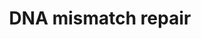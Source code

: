 ---
annotations:
- id: PW:0000099
  parent: regulatory pathway
  type: Pathway Ontology
  value: DNA repair pathway
- id: PW:0000662
  parent: regulatory pathway
  type: Pathway Ontology
  value: mismatch repair pathway
authors:
- Thomas
- AlexanderPico
- MaintBot
- MartijnVanIersel
- Khanspers
- Egonw
- Eweitz
citedin:
- link: PMC8751594
  title: DNA methylation of ARHGAP30 is negatively associated with ARHGAP30 expression
    in lung adenocarcinoma, which reduces tumor immunity and is detrimental to patient
    survival (2021)
- link: PMC8431385
  title: Investigating the Molecular Processes behind the Cell-Specific Toxicity Response
    to Titanium Dioxide Nanobelts (2021)
- link: PMC6961668
  title: The double dealing of cyclin D1 (2020)
communities:
- CPTAC
description: DNA mismatch repair (MMR) is responsible for correcting mismatches and
  small insertions and deletions caused during replication and recombination. In eukaryotes
  the process of MMR is initiated by MutSalpha and MutLalpha, homologs of the E.coli
  proteins MutS and MutL. MutS homologs first recognize the error in DNA, and then
  physically interact with MutL, which activates other proteins that remove the erroneous
  DNA strand and synthesize a new one.  ''In vitro'' MMR requires a nick requires
  a preexisting nick (single-strand gap) in the DNA substrate. Similarly, it is thought
  that for ''in vivo'' MMR in eukaryotes, newly synthesized lagging-strand DNA transiently
  contains nicks (before being sealed by DNA ligase) which provides a signal that
  directs mismatch proofreading systems to the appropriate strandThis pathway describes
  the slightly different mechanisms for MMR based on the location of the nick in relation
  to the mismatch (5' and 3').   Mutations in the genes coding human MutS and MutL
  homologs have been linked with the Lynch syndrome, which is characterized by an
  increased risk of developing cancer.  This pathway is based on figure 1 from [https://pubmed.ncbi.nlm.nih.gov/28356513/
  Hsieh et al], with additional information from [http://repairtoire.genesilico.pl/Pathway/10/
  REPAIRtoire], [https://en.wikipedia.org/wiki/DNA_mismatch_repair Wikipedia] and
  [https://www.genome.jp/dbget-bin/www_bget?pathway+hsa03430 KEGG]. The description
  was adapted from REPAIRtoire, layout is based on KEGG.  Proteins on this pathway
  have targeted assays available via the [https://assays.cancer.gov/available_assays?wp_id=WP531
  CPTAC Assay Portal]
last-edited: 2021-05-22
ndex: 634b2662-8b61-11eb-9e72-0ac135e8bacf
organisms:
- Homo sapiens
redirect_from:
- /index.php/Pathway:WP531
- /instance/WP531
- /instance/WP531_rr117702
revision: r117702
schema-jsonld:
- '@context': https://schema.org/
  '@id': https://wikipathways.github.io/pathways/WP531.html
  '@type': Dataset
  creator:
    '@type': Organization
    name: WikiPathways
  description: DNA mismatch repair (MMR) is responsible for correcting mismatches
    and small insertions and deletions caused during replication and recombination.
    In eukaryotes the process of MMR is initiated by MutSalpha and MutLalpha, homologs
    of the E.coli proteins MutS and MutL. MutS homologs first recognize the error
    in DNA, and then physically interact with MutL, which activates other proteins
    that remove the erroneous DNA strand and synthesize a new one.  ''In vitro'' MMR
    requires a nick requires a preexisting nick (single-strand gap) in the DNA substrate.
    Similarly, it is thought that for ''in vivo'' MMR in eukaryotes, newly synthesized
    lagging-strand DNA transiently contains nicks (before being sealed by DNA ligase)
    which provides a signal that directs mismatch proofreading systems to the appropriate
    strandThis pathway describes the slightly different mechanisms for MMR based on
    the location of the nick in relation to the mismatch (5' and 3').   Mutations
    in the genes coding human MutS and MutL homologs have been linked with the Lynch
    syndrome, which is characterized by an increased risk of developing cancer.  This
    pathway is based on figure 1 from [https://pubmed.ncbi.nlm.nih.gov/28356513/ Hsieh
    et al], with additional information from [http://repairtoire.genesilico.pl/Pathway/10/
    REPAIRtoire], [https://en.wikipedia.org/wiki/DNA_mismatch_repair Wikipedia] and
    [https://www.genome.jp/dbget-bin/www_bget?pathway+hsa03430 KEGG]. The description
    was adapted from REPAIRtoire, layout is based on KEGG.  Proteins on this pathway
    have targeted assays available via the [https://assays.cancer.gov/available_assays?wp_id=WP531
    CPTAC Assay Portal]
  keywords:
  - ATP
  - EXO1
  - LIG1
  - MLH1
  - MSH2
  - MSH3
  - MSH6
  - PCNA
  - PMS2
  - POLD1
  - POLD2
  - POLD3
  - POLD4
  - POLE
  - POLE2
  - POLE3
  - POLE4
  - RFC1
  - RFC2
  - RFC3
  - RFC4
  - RFC5
  - RPA1
  - RPA2
  - RPA3
  license: CC0
  name: DNA mismatch repair
seo: CreativeWork
title: DNA mismatch repair
wpid: WP531
---